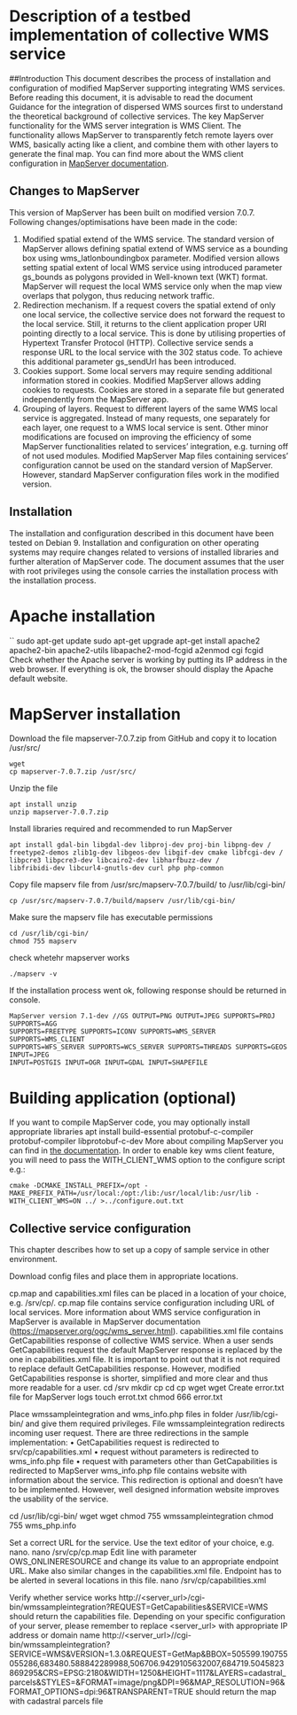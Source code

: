 # **Description of a testbed implementation of collective WMS service**

##Introduction
This document describes the process of installation and configuration of modified MapServer supporting integrating WMS services. 
Before reading this document, it is advisable to read the document Guidance for the integration of dispersed WMS sources first to understand the theoretical background of collective services.
The key MapServer functionality for the WMS server integration is WMS Client. The functionality allows MapServer to transparently fetch remote layers over WMS, basically acting like a client, and combine them with other layers to generate the final map. You can find more about the WMS client configuration in [MapServer documentation](https://mapserver.org/ogc/wms_client.html).

## Changes to MapServer
This version of MapServer has been built on modified version 7.0.7. Following changes/optimisations have been made in the code:
1.	Modified spatial extend of the WMS service. The standard version of MapServer allows defining spatial extend of WMS service as a bounding box using wms_latlonboundingbox parameter. Modified version allows setting spatial extent of local WMS service using introduced parameter gs_bounds as polygons provided in Well-known text (WKT) format. MapServer will request the local WMS service only when the map view overlaps that polygon, thus reducing network traffic.
2.	Redirection mechanism. If a request covers the spatial extend of only one local service, the collective service does not forward the request to the local service. Still, it returns to the client application proper URI pointing directly to a local service. This is done by utilising properties of Hypertext Transfer Protocol (HTTP). Collective service sends a response URL to the local service with the 302 status code. To achieve this additional parameter gs_sendUrl has been introduced.
3.	Cookies support. Some local servers may require sending additional information stored in cookies. Modified MapServer allows adding cookies to requests. Cookies are stored in a separate file but generated independently from the MapServer app.
4.	Grouping of layers. Request to different layers of the same WMS local service is aggregated. Instead of many requests, one separately for each layer, one request to a WMS local service is sent.
Other minor modifications are focused on improving the efficiency of some MapServer functionalities related to services’ integration, e.g. turning off of not used modules.
Modified MapServer Map files containing services’ configuration cannot be used on the standard version of MapServer. However, standard MapServer configuration files work in the modified version.

## Installation
The installation and configuration described in this document have been tested on Debian 9. Installation and configuration on other operating systems may require changes related to versions of installed libraries and further alteration of MapServer code.
The document assumes that the user with root privileges using the console carries the installation process with the installation process.

# Apache installation
``
sudo apt-get update
sudo apt-get upgrade
apt-get install apache2 apache2-bin apache2-utils libapache2-mod-fcgid
a2enmod cgi fcgid
Check whether the Apache server is working by putting its IP address in the web browser. If everything is ok, the browser should display the Apache default website.

# MapServer installation
Download the file mapserver-7.0.7.zip from GitHub and copy it to location /usr/src/
```
wget 
cp mapserver-7.0.7.zip /usr/src/
```
Unzip the file
```
apt install unzip
unzip mapserver-7.0.7.zip
```
Install libraries required and recommended to run MapServer
```
apt install gdal-bin libgdal-dev libproj-dev proj-bin libpng-dev / 
freetype2-demos zlib1g-dev libgeos-dev libgif-dev cmake libfcgi-dev / 
libpcre3 libpcre3-dev libcairo2-dev libharfbuzz-dev /
libfribidi-dev libcurl4-gnutls-dev curl php php-common
```
Copy file mapserv file from /usr/src/mapserv-7.0.7/build/ to /usr/lib/cgi-bin/
```
cp /usr/src/mapserv-7.0.7/build/mapserv /usr/lib/cgi-bin/
```
Make sure the mapserv file has executable permissions
```
cd /usr/lib/cgi-bin/
chmod 755 mapserv
```
check whetehr mapserver works
```
./mapserv -v
```
If the installation process went ok, following response should be returned in console.
```
MapServer version 7.1-dev //GS OUTPUT=PNG OUTPUT=JPEG SUPPORTS=PROJ SUPPORTS=AGG 
SUPPORTS=FREETYPE SUPPORTS=ICONV SUPPORTS=WMS_SERVER SUPPORTS=WMS_CLIENT 
SUPPORTS=WFS_SERVER SUPPORTS=WCS_SERVER SUPPORTS=THREADS SUPPORTS=GEOS INPUT=JPEG 
INPUT=POSTGIS INPUT=OGR INPUT=GDAL INPUT=SHAPEFILE
```

# Building application (optional)
If you want to compile MapServer code, you may optionally install appropriate libraries
apt install build-essential protobuf-c-compiler protobuf-compiler libprotobuf-c-dev
More about compiling MapServer you can find in [the documentation](https://www.mapserver.org/installation/unix.html).
In order to enable key wms client feature, you will need to pass the WITH_CLIENT_WMS option to the configure script e.g.:
```
cmake -DCMAKE_INSTALL_PREFIX=/opt -MAKE_PREFIX_PATH=/usr/local:/opt:/lib:/usr/local/lib:/usr/lib - WITH_CLIENT_WMS=ON ../ >../configure.out.txt
````

## Collective service configuration
This chapter describes how to set up a copy of sample service in other environment.

Download config files and place them in appropriate locations.

cp.map and capabilities.xml files can be placed in a location of your choice, e.g. /srv/cp/. cp.map file contains service configuration including URL of local services. More information about WMS service configuration in MapServer is available in MapServer documentation (https://mapserver.org/ogc/wms_server.html). capabilities.xml file contains GetCapabilities response of collective WMS service. When a user sends GetCapabilities request the default MapServer response is replaced by the one in capabilities.xml file. It is important to point out that it is not required to replace default GetCapabilities response. However, modified GetCapabilities response is shorter, simplified and more clear and thus more readable for a user.
cd /srv
mkdir cp
cd cp
wget
wget
Create error.txt file for MapServer logs
touch errot.txt
chmod 666 error.txt

Place wmssampleintegration and wms_info.php files in folder /usr/lib/cgi-bin/ and give them required privileges. File wmssampleintegration redirects incoming user request. There are three redirections in the sample implementation:
•	GetCapabilities request is redirected to srv/cp/capabilities.xml
•	request without parameters is redirected to wms_info.php file
•	request with parameters other than GetCapabilities is redirected to MapServer
wms_info.php file contains website with information about the service. This redirection is optional and doesn’t have to be implemented. However, well designed information website improves the usability of the service.

cd  /usr/lib/cgi-bin/
wget
wget
chmod 755 wmssampleintegration
chmod 755 wms_php.info

Set a correct URL for the service. Use the text editor of your choice, e.g. nano.
nano /srv/cp/cp.map
Edit line with parameter OWS_ONLINERESOURCE and change its value to an appropriate endpoint URL.
Make also similar changes in the capabilities.xml file. Endpoint has to be alerted in several locations in this file.
nano /srv/cp/capabilities.xml

Verify whether service works http://<server_url>/cgi-bin/wmssampleintegration?REQUEST=GetCapabilities&SERVICE=WMS should return the capabilities file. Depending on your specific configuration of your server, please remember to replace <server_url> with appropriate IP address or domain name
http://<server_url>//cgi-bin/wmssampleintegration?SERVICE=WMS&VERSION=1.3.0&REQUEST=GetMap&BBOX=505599.190755055286,683480.588842289988,506706.9429105632007,684719.5045823869295&CRS=EPSG:2180&WIDTH=1250&HEIGHT=1117&LAYERS=cadastral_parcels&STYLES=&FORMAT=image/png&DPI=96&MAP_RESOLUTION=96&FORMAT_OPTIONS=dpi:96&TRANSPARENT=TRUE  should return the map with cadastral parcels file
 
